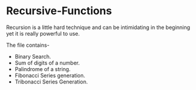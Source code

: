 # Recursive-Functions

<p> Recursion is a little hard technique and can be intimidating in the beginning yet it is really powerful to use.<p>

<p> The file contains-
<ul>
  <li> Binary Search. </li>
  <li> Sum of digits of a number. </li>
  <li> Palindrome of a string. </li>
  <li> Fibonacci Series generation. </li>
  <li> Tribonacci Series Generation. </li>
</ul>
</p>
